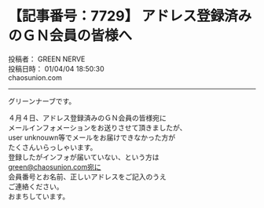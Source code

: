 # 【記事番号：7729】 アドレス登録済みのＧＮ会員の皆様へ

投稿者： GREEN NERVE  
投稿日時： 01/04/04 18:50:30  
chaosunion.com

---

グリーンナーブです。  
  
４月４日、アドレス登録済みのＧＮ会員の皆様宛に  
メールインフォメーションをお送りさせて頂きましたが、  
user unknouwn等でメールをお届けできなかった方が  
たくさんいらっしゃいます。  
登録したがインフォが届いていない、という方は  
green@chaosunion.com宛に  
会員番号とお名前、正しいアドレスをご記入のうえ  
ご連絡ください。  
おまちしています。